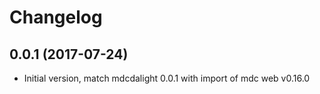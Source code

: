 # Changelog

## 0.0.1 (2017-07-24) 

- Initial version, match mdcdalight 0.0.1 with import of mdc web v0.16.0
